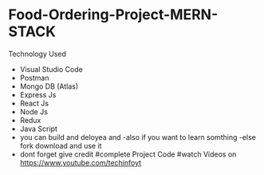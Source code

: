 # Food-Ordering-Project-MERN-STACK

Technology Used
  - Visual Studio Code
  - Postman
  - Mongo DB (Atlas)
  - Express Js
  - React Js
  - Node Js
  - Redux
  - Java Script
- you can build and deloyea and -also if you want to learn somthing -else fork download and use it 
- dont forget give credit 
#complete Project Code #watch Videos on https://www.youtube.com/techinfoyt
